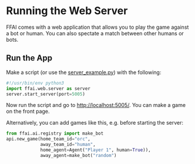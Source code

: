 # Running the Web Server
FFAI comes with a web application that allows you to play the game against a bot or human. You can also spectate a match between other humans or bots.

## Run the App
Make a script (or use the [server_example.py](../examples/server_example.py)) with the following:
```python
#!/usr/bin/env python3
import ffai.web.server as server
server.start_server(port=5005)
```

Now run the script and go to [http://localhost:5005/](http://localhost:5005/). You can make a game on the front page.

Alternatively, you can add games like this, e.g. before starting the server:
```python
from ffai.ai.registry import make_bot
api.new_game(home_team_id="orc",
             away_team_id="human",
             home_agent=Agent("Player 1", human=True)),
             away_agent=make_bot("random")
```
